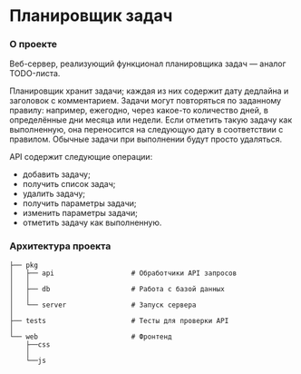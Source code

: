 # Планировщик задач

### О проекте

Веб-сервер, реализующий функционал планировщика задач — аналог TODO-листа.

Планировщик хранит задачи; каждая из них содержит дату дедлайна и заголовок с комментарием. Задачи могут повторяться по заданному правилу: например, ежегодно, через какое-то количество дней, в определённые дни месяца или недели. Если отметить такую задачу как выполненную, она переносится на следующую дату в соответствии с правилом. Обычные задачи при выполнении будут просто удаляться.

API содержит следующие операции:

- добавить задачу;
- получить список задач;
- удалить задачу;
- получить параметры задачи;
- изменить параметры задачи;
- отметить задачу как выполненную.

### Архитектура проекта

```
├── pkg
│   ├── api                   # Обработчики API запросов
│	│
│   ├── db                    # Работа с базой данных
│	│
│   └── server                # Запуск сервера
│
├── tests                     # Тесты для проверки API
│
└── web                       # Фронтенд
	├──css
	│
	└──js
```